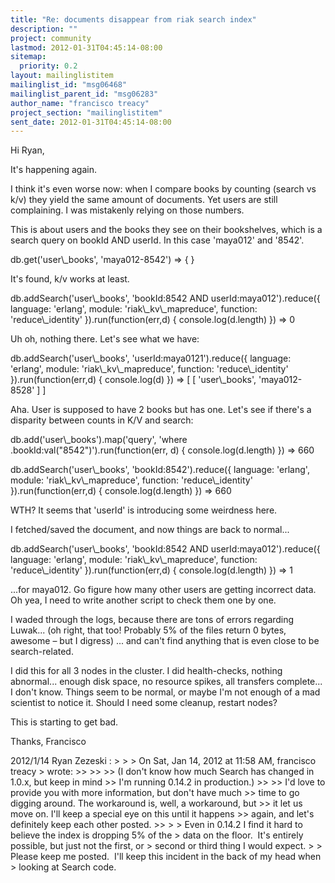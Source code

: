 ```yaml
---
title: "Re: documents disappear from riak search index"
description: ""
project: community
lastmod: 2012-01-31T04:45:14-08:00
sitemap:
  priority: 0.2
layout: mailinglistitem
mailinglist_id: "msg06468"
mailinglist_parent_id: "msg06283"
author_name: "francisco treacy"
project_section: "mailinglistitem"
sent_date: 2012-01-31T04:45:14-08:00
---
```



Hi Ryan,

It's happening again.

I think it's even worse now: when I compare books by counting (search
vs k/v) they yield the same amount of documents. Yet users are still
complaining. I was mistakenly relying on those numbers.

This is about users and the books they see on their bookshelves, which
is a search query on bookId AND userId. In this case 'maya012' and
'8542'.

db.get('user\\_books', 'maya012-8542')
=&gt; { }

It's found, k/v works at least.

db.addSearch('user\\_books', 'bookId:8542 AND userId:maya012').reduce({
language: 'erlang', module: 'riak\\_kv\\_mapreduce', function:
'reduce\\_identity' }).run(function(err,d) { console.log(d.length) })
=&gt; 0

Uh oh, nothing there. Let's see what we have:

db.addSearch('user\\_books', 'userId:maya0121').reduce({ language:
'erlang', module: 'riak\\_kv\\_mapreduce', function: 'reduce\\_identity'
}).run(function(err,d) { console.log(d) })
=&gt; [ [ 'user\\_books', 'maya012-8528' ] ]

Aha. User is supposed to have 2 books but has one. Let's see if
there's a disparity between counts in K/V and search:

db.add('user\\_books').map('query', 'where
.bookId:val("8542")').run(function(err, d) { console.log(d.length) })
=&gt; 660

db.addSearch('user\\_books', 'bookId:8542').reduce({ language: 'erlang',
module: 'riak\\_kv\\_mapreduce', function: 'reduce\\_identity'
}).run(function(err,d) { console.log(d.length) })
=&gt; 660

WTH? It seems that 'userId' is introducing some weirdness here.

I fetched/saved the document, and now things are back to normal...

db.addSearch('user\\_books', 'bookId:8542 AND userId:maya012').reduce({
language: 'erlang', module: 'riak\\_kv\\_mapreduce', function:
'reduce\\_identity' }).run(function(err,d) { console.log(d.length) })
=&gt; 1

...for maya012. Go figure how many other users are getting incorrect
data. Oh yea, I need to write another script to check them one by one.

I waded through the logs, because there are tons of errors regarding
Luwak... (oh right, that too! Probably 5% of the files return 0 bytes,
awesome – but I digress) ... and can't find anything that is even
close to be search-related.

I did this for all 3 nodes in the cluster. I did health-checks,
nothing abnormal... enough disk space, no resource spikes, all
transfers complete... I don't know. Things seem to be normal, or maybe
I'm not enough of a mad scientist to notice it. Should I need some
cleanup, restart nodes?

This is starting to get bad.

Thanks,
Francisco


2012/1/14 Ryan Zezeski :
&gt;
&gt;
&gt; On Sat, Jan 14, 2012 at 11:58 AM, francisco treacy
&gt;  wrote:
&gt;&gt;
&gt;&gt;
&gt;&gt; (I don't know how much Search has changed in 1.0.x, but keep in mind
&gt;&gt; I'm running 0.14.2 in production.)
&gt;&gt;
&gt;&gt; I'd love to provide you with more information, but don't have much
&gt;&gt; time to go digging around. The workaround is, well, a workaround, but
&gt;&gt; it let us move on. I'll keep a special eye on this until it happens
&gt;&gt; again, and let's definitely keep each other posted.
&gt;&gt;
&gt;
&gt; Even in 0.14.2 I find it hard to believe the index is dropping 5% of the
&gt; data on the floor.  It's entirely possible, but just not the first, or
&gt; second or third thing I would expect.
&gt;
&gt; Please keep me posted.  I'll keep this incident in the back of my head when
&gt; looking at Search code.

